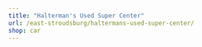 ```yaml
---
title: "Halterman's Used Super Center"
url: /east-stroudsburg/haltermans-used-super-center/
shop: car
---
```

